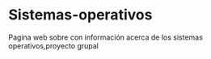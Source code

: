 # Sistemas-operativos
Pagina web sobre con información acerca de los sistemas operativos,proyecto grupal
